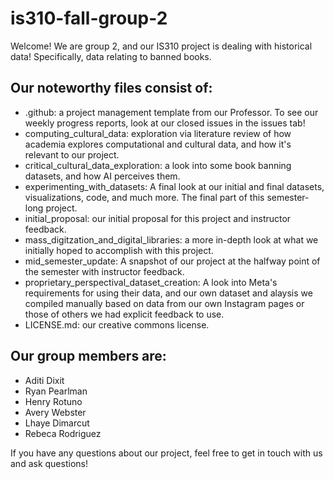 # is310-fall-group-2

Welcome! We are group 2, and our IS310 project is dealing with historical data! Specifically, data relating to banned books. 

## Our noteworthy files consist of:
- .github: a project management template from our Professor. To see our weekly progress reports, look at our closed issues in the issues tab!
- computing_cultural_data: exploration via literature review of how academia explores computational and cultural data, and how it's relevant to our project.
- critical_cultural_data_exploration: a look into some book banning datasets, and how AI perceives them. 
- experimenting_with_datasets: A final look at our initial and final datasets, visualizations, code, and much more. The final part of this semester-long project.
- initial_proposal: our initial proposal for this project and instructor feedback.
- mass_digitzation_and_digital_libraries: a more in-depth look at what we initially hoped to accomplish with this project.
- mid_semester_update: A snapshot of our project at the halfway point of the semester with instructor feedback.
- proprietary_perspectival_dataset_creation: A look into Meta's requirements for using their data, and our own dataset and alaysis we compiled manually based on data from our own Instagram pages or those of others we had explicit feedback to use.
- LICENSE.md: our creative commons license.

## Our group members are:
- Aditi Dixit
- Ryan Pearlman 
- Henry Rotuno 
- Avery Webster 
- Lhaye Dimarcut 
- Rebeca Rodriguez

If you have any questions about our project, feel free to get in touch with us and ask questions!